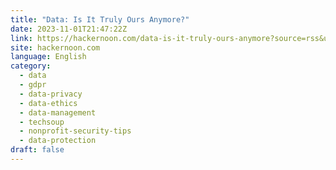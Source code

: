 ```yaml
---
title: "Data: Is It Truly Ours Anymore?"
date: 2023-11-01T21:47:22Z
link: https://hackernoon.com/data-is-it-truly-ours-anymore?source=rss&utm_medium=RSS&utm_source=news.12bit.vn
site: hackernoon.com
language: English
category:
  - data
  - gdpr
  - data-privacy
  - data-ethics
  - data-management
  - techsoup
  - nonprofit-security-tips
  - data-protection
draft: false
---
```

